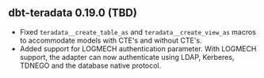 ## dbt-teradata 0.19.0 (TBD)

* Fixed `teradata__create_table_as` and `teradata__create_view_as` macros to accommodate models with CTE's and without CTE's.
* Added support for LOGMECH authentication parameter. With LOGMECH support, the adapter can now authenticate using LDAP, Kerberes, TDNEGO and the database native protocol.
